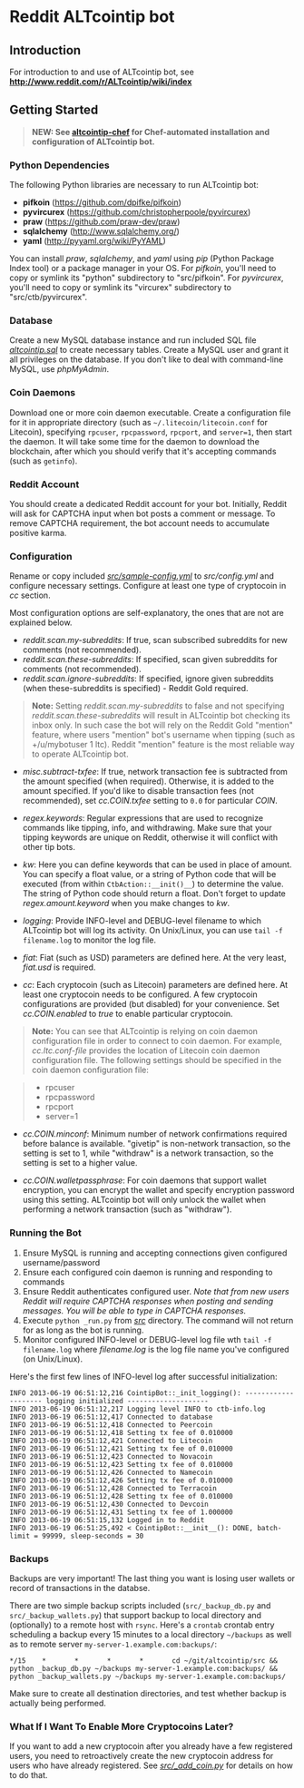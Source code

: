 # Reddit ALTcointip bot

## Introduction

For introduction to and use of ALTcointip bot, see __http://www.reddit.com/r/ALTcointip/wiki/index__

## Getting Started

>**NEW: See [altcointip-chef](https://github.com/vindimy/altcointip-chef) for Chef-automated installation and configuration of ALTcointip bot.**

### Python Dependencies

The following Python libraries are necessary to run ALTcointip bot:

* __pifkoin__ (https://github.com/dpifke/pifkoin)
* __pyvircurex__ (https://github.com/christopherpoole/pyvircurex)
* __praw__ (https://github.com/praw-dev/praw)
* __sqlalchemy__ (http://www.sqlalchemy.org/)
* __yaml__ (http://pyyaml.org/wiki/PyYAML)

You can install _praw_, _sqlalchemy_, and _yaml_ using _pip_ (Python Package Index tool) or a package manager in your OS. For _pifkoin_, you'll need to copy or symlink its "python" subdirectory to "src/pifkoin". For _pyvircurex_, you'll need to copy or symlink its "vircurex" subdirectory to "src/ctb/pyvircurex".

### Database

Create a new MySQL database instance and run included SQL file _[altcointip.sql](altcointip.sql)_ to create necessary tables. Create a MySQL user and grant it all privileges on the database. If you don't like to deal with command-line MySQL, use _phpMyAdmin_.

### Coin Daemons

Download one or more coin daemon executable. Create a configuration file for it in appropriate directory (such as `~/.litecoin/litecoin.conf` for Litecoin), specifying `rpcuser`, `rpcpassword`, `rpcport`, and `server=1`, then start the daemon. It will take some time for the daemon to download the blockchain, after which you should verify that it's accepting commands (such as `getinfo`).

### Reddit Account

You should create a dedicated Reddit account for your bot. Initially, Reddit will ask for CAPTCHA input when bot posts a comment or message. To remove CAPTCHA requirement, the bot account needs to accumulate positive karma.

### Configuration

Rename or copy included _[src/sample-config.yml](src/sample-config.yml)_ to _src/config.yml_ and configure necessary settings. Configure at least one type of cryptocoin in _cc_ section.

Most configuration options are self-explanatory, the ones that are not are explained below.

* _reddit.scan.my-subreddits_: If true, scan subscribed subreddits for new comments (not recommended).
* _reddit.scan.these-subreddits_: If specified, scan given subreddits for comments (not recommended).
* _reddit.scan.ignore-subreddits_: If specified, ignore given subreddits (when these-subreddits is specified) - Reddit Gold required.

>__Note:__ Setting _reddit.scan.my-subreddits_ to false and not specifying _reddit.scan.these-subreddits_ will result in ALTcointip bot checking its inbox only. In such case the bot will rely on the Reddit Gold "mention" feature, where users "mention" bot's username when tipping (such as +/u/mybotuser 1 ltc). Reddit "mention" feature is the most reliable way to operate ALTcointip bot.

* _misc.subtract-txfee_: If true, network transaction fee is subtracted from the amount specified (when required). Otherwise, it is added to the amount specified. If you'd like to disable transaction fees (not recommended), set _cc.COIN.txfee_ setting to `0.0` for particular _COIN_.

* _regex.keywords_: Regular expressions that are used to recognize commands like tipping, info, and withdrawing. Make sure that your tipping keywords are unique on Reddit, otherwise it will conflict with other tip bots.

* _kw_: Here you can define keywords that can be used in place of amount. You can specify a float value, or a string of Python code that will be executed (from within `CtbAction::__init()__`) to determine the value. The string of Python code should return a float. Don't forget to update _regex.amount.keyword_ when you make changes to _kw_.

* _logging_: Provide INFO-level and DEBUG-level filename to which ALTcointip bot will log its activity. On Unix/Linux, you can use `tail -f filename.log` to monitor the log file.

* _fiat_: Fiat (such as USD) parameters are defined here. At the very least, _fiat.usd_ is required.

* _cc_: Each cryptocoin (such as Litecoin) parameters are defined here. At least one cryptocoin needs to be configured. A few cryptocoin configurations are provided (but disabled) for your convenience. Set _cc.COIN.enabled_ to _true_ to enable particular cryptocoin.

>__Note:__ You can see that ALTcointip is relying on coin daemon configuration file in order to connect to coin daemon. For example, _cc.ltc.conf-file_ provides the location of Litecoin coin daemon configuration file. The following settings should be specified in the coin daemon configuration file:

>* rpcuser
>* rpcpassword
>* rpcport
>* server=1

* _cc.COIN.minconf_: Minimum number of network confirmations required before balance is available. "givetip" is non-network transaction, so the setting is set to 1, while "withdraw" is a network transaction, so the setting is set to a higher value.

* _cc.COIN.walletpassphrase_: For coin daemons that support wallet encryption, you can encrypt the wallet and specify encryption password using this setting. ALTcointip bot will only unlock the wallet when performing a network transaction (such as "withdraw").

### Running the Bot

1. Ensure MySQL is running and accepting connections given configured username/password
1. Ensure each configured coin daemon is running and responding to commands
1. Ensure Reddit authenticates configured user. _Note that from new users Reddit will require CAPTCHA responses when posting and sending messages. You will be able to type in CAPTCHA responses._
1. Execute `python _run.py` from _[src](src/)_ directory. The command will not return for as long as the bot is running.
1. Monitor configured INFO-level or DEBUG-level log file wth `tail -f filename.log` where _filename.log_ is the log file name you've configured (on Unix/Linux).

Here's the first few lines of INFO-level log after successful initialization:

    INFO 2013-06-19 06:51:12,216 CointipBot::_init_logging(): -------------------- logging initialized --------------------
    INFO 2013-06-19 06:51:12,217 Logging level INFO to ctb-info.log
    INFO 2013-06-19 06:51:12,417 Connected to database
    INFO 2013-06-19 06:51:12,418 Connected to Peercoin
    INFO 2013-06-19 06:51:12,418 Setting tx fee of 0.010000
    INFO 2013-06-19 06:51:12,421 Connected to Litecoin
    INFO 2013-06-19 06:51:12,421 Setting tx fee of 0.010000
    INFO 2013-06-19 06:51:12,423 Connected to Novacoin
    INFO 2013-06-19 06:51:12,423 Setting tx fee of 0.010000
    INFO 2013-06-19 06:51:12,426 Connected to Namecoin
    INFO 2013-06-19 06:51:12,426 Setting tx fee of 0.010000
    INFO 2013-06-19 06:51:12,428 Connected to Terracoin
    INFO 2013-06-19 06:51:12,428 Setting tx fee of 0.010000
    INFO 2013-06-19 06:51:12,430 Connected to Devcoin
    INFO 2013-06-19 06:51:12,431 Setting tx fee of 1.000000
    INFO 2013-06-19 06:51:15,132 Logged in to Reddit
    INFO 2013-06-19 06:51:25,492 < CointipBot::__init__(): DONE, batch-limit = 99999, sleep-seconds = 30

### Backups

Backups are very important! The last thing you want is losing user wallets or record of transactions in the databse. 

There are two simple backup scripts included (`src/_backup_db.py` and `src/_backup_wallets.py`) that support backup to local directory and (optionally) to a remote host with `rsync`. Here's a `crontab` crontab entry scheduling a backup every 15 minutes to a local directory `~/backups` as well as to remote server `my-server-1.example.com:backups/`:

    */15    *       *       *       *       cd ~/git/altcointip/src && python _backup_db.py ~/backups my-server-1.example.com:backups/ && python _backup_wallets.py ~/backups my-server-1.example.com:backups/
    
Make sure to create all destination directories, and test whether backup is actually being performed.
    
### What If I Want To Enable More Cryptocoins Later?

If you want to add a new cryptocoin after you already have a few registered users, you need to retroactively create the new cryptocoin address for users who have already registered. See _[src/_add_coin.py](src/_add_coin.py)_ for details on how to do that.

